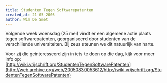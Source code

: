 ```yaml
---
title: Studenten Tegen Softwarepatenten
created_at: 21-05-2005
author: Wim De Smet
---
```


Volgende week woensdag (25 mei) vindt er een algemene actie plaats tegen softwarepatenten, georganiseerd door studenten van de verschillende universiteiten. Bij zeus steunen we dit natuurlijk van harte.


Voor zij die geinteresseerd zijn in iets te doen op die dag, kijk voor meer info op:<br>
[http://wiki.vrijschrift.org/StudentenTegenSoftwarePatenten](http://web.archive.org/web/20050830053612/http://wiki.vrijschrift.org/StudentenTegenSoftwarePatenten)
